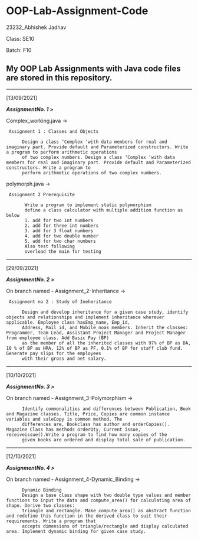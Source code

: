 # OOP-Lab-Assignment-Code
23232_Abhishek Jadhav

Class: SE10

Batch: F10

My OOP Lab Assignments with Java code files are stored in this repository.
--------------------------------------------------------------------------
__________________________________________________________________________

[13/09/2021]

_***AssignmentNo. 1 >***_

Complex_working.java ->

     Assignment 1 : Classes and Objects
     
          Design a class ‘Complex ‘with data members for real and imaginary part. Provide default and Parameterized constructors. Write a program to perform arithmetic operations 
          of two complex numbers. Design a class ‘Complex ‘with data members for real and imaginary part. Provide default and Parameterized constructors. Write a program to 
          perform arithmetic operations of two complex numbers.
 
 polymorph.java ->
 
     Assignment 2 Prerequisite
     
           Write a program to implement static polymorphism 
           define a class calculator with multiple addition function as below 
           1. add for two int numbers
           2. add for three int numbers
           3. add for 3 float numbers
           4. add for two double number
           5. add for two char numbers
           Also test following
           overload the main for testing

__________________________________________________________________________

[29/09/2021]

_***AssignmentNo. 2 >***_

On branch named -
Assignment_2-Inheritance ->
     
     Assignment no 2 : Study of Ineheritance
          
          Design and develop inheritance for a given case study, identify objects and relationships and implement inheritance wherever applicable. Employee class hasEmp_name, Emp_id,
          Address, Mail_id, and Mobile_noas members. Inherit the classes: Programmer, Team Lead, Assistant Project Manager and Project Manager from employee class. Add Basic Pay (BP)
          as the member of all the inherited classes with 97% of BP as DA, 10 % of BP as HRA, 12% of BP as PF, 0.1% of BP for staff club fund. Generate pay slips for the employees
          with their gross and net salary.

__________________________________________________________________________

[10/10/2021]

_***AssignmentNo. 3 >***_

On branch named -
Assignment_3-Polymorphism ->
     
          Identify commonalities and differences between Publication, Book and Magazine classes. Title, Price, Copies are common instance variables and saleCopy is common method. The
          differences are, Bookclass has author and orderCopies(). Magazine Class has methods orderQty, Current issue, receiveissue().Write a program to find how many copies of the
          given books are ordered and display total sale of publication.

__________________________________________________________________________

[12/10/2021]

_***AssignmentNo. 4 >***_

On branch named -
Assignment_4-Dynamic_Binding ->

          Dynamic Binding
          Design a base class shape with two double type values and member functions to input the data and compute_area() for calculating area of shape. Derive two classes:
          triangle and rectangle. Make compute_area() as abstract function and redefine this function in the derived class to suit their requirements. Write a program that
          accepts dimensions of triangle/rectangle and display calculated area. Implement dynamic binding for given case study.
